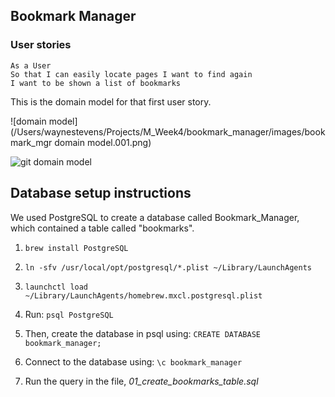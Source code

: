 ## Bookmark Manager
### User stories

```
As a User
So that I can easily locate pages I want to find again
I want to be shown a list of bookmarks
```

This is the domain model for that first user story.

![domain model](/Users/waynestevens/Projects/M_Week4/bookmark_manager/images/bookmark_mgr domain model.001.png)

![git domain model](https://github.com/waynodiablo/bookmark_manager/blob/master/images/bookmark_mgr%20domain%20model.001.png)

## Database setup instructions
We used PostgreSQL to create a database called Bookmark_Manager, which contained a table called "bookmarks".

1) `brew install PostgreSQL`

2) `ln -sfv /usr/local/opt/postgresql/*.plist ~/Library/LaunchAgents`

3) `launchctl load ~/Library/LaunchAgents/homebrew.mxcl.postgresql.plist`

4) Run: `psql PostgreSQL`

5) Then, create the database in psql using:
`CREATE DATABASE bookmark_manager;`

6) Connect to the database using:
`\c bookmark_manager`

7) Run the query in the file, *01_create_bookmarks_table.sql*
